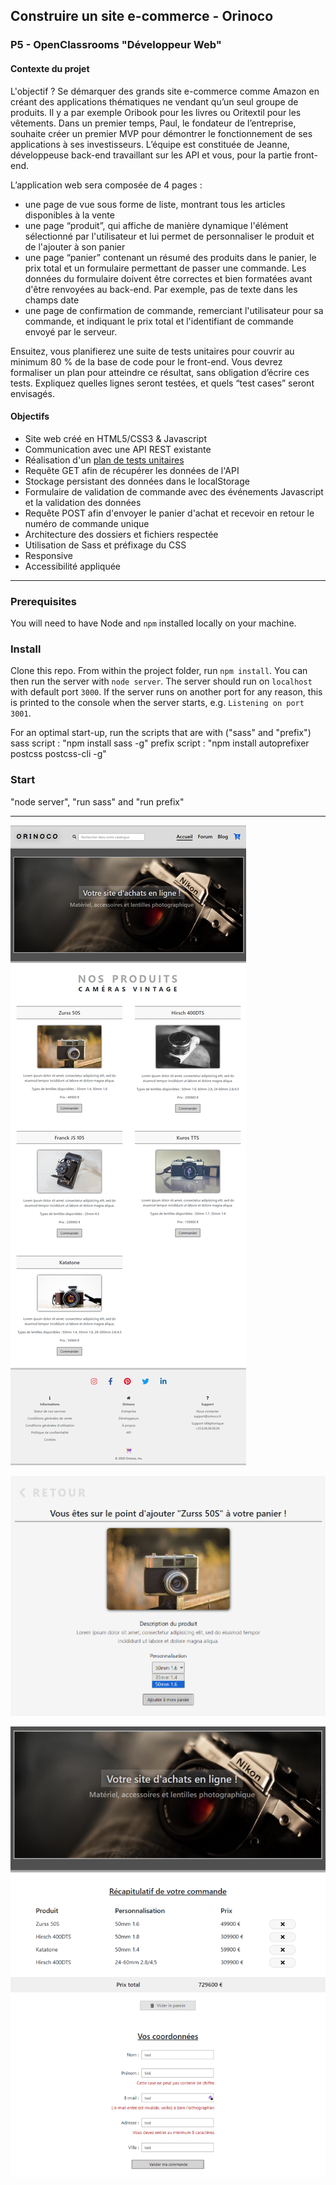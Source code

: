 ## Construire un site e-commerce - Orinoco
### P5 - OpenClassrooms "Développeur Web"
#### Contexte du projet

L'objectif ? Se démarquer des grands site e-commerce comme Amazon en créant des applications thématiques ne vendant qu’un seul groupe de produits. Il y a par exemple Oribook pour les livres ou Oritextil pour les vêtements. Dans un premier temps, Paul, le fondateur de l’entreprise, souhaite créer un premier MVP pour démontrer le fonctionnement de ses applications à ses investisseurs. L’équipe est constituée de Jeanne, développeuse back-end travaillant sur les API et vous, pour la partie front-end.

L’application web sera composée de 4 pages :

- une page de vue sous forme de liste, montrant tous les articles disponibles à la vente
- une page “produit”, qui affiche de manière dynamique l'élément sélectionné par l'utilisateur et lui permet de personnaliser le produit et de l'ajouter à son panier
- une page “panier” contenant un résumé des produits dans le panier, le prix total et un formulaire permettant de passer une commande. Les données du formulaire doivent être correctes et bien formatées avant d'être renvoyées au back-end. Par exemple, pas de texte dans les champs date
- une page de confirmation de commande, remerciant l'utilisateur pour sa commande, et indiquant le prix total et l'identifiant de commande envoyé par le serveur.

Ensuitez, vous planifierez une suite de tests unitaires pour couvrir au minimum 80 % de la base de code pour le front-end. Vous devrez formaliser un plan pour atteindre ce résultat, sans obligation d’écrire ces tests. Expliquez quelles lignes seront testées, et quels “test cases” seront envisagés.

#### Objectifs
- Site web créé en HTML5/CSS3 & Javascript
- Communication avec une API REST existante
- Réalisation d'un [plan de tests unitaires](/Plans/Plan%20de%20tests%20unitaires.pdf)
- Requête GET afin de récupérer les données de l'API
- Stockage persistant des données dans le localStorage
- Formulaire de validation de commande avec des événements Javascript et la validation des données
- Requête POST afin d'envoyer le panier d'achat et recevoir en retour le numéro de commande unique
- Architecture des dossiers et fichiers respectée
- Utilisation de Sass et préfixage du CSS
- Responsive
- Accessibilité appliquée

---

### Prerequisites ###

You will need to have Node and `npm` installed locally on your machine.

### Install ###

Clone this repo. From within the project folder, run `npm install`. You 
can then run the server with `node server`. 
The server should run on `localhost` with default port `3000`. If the
server runs on another port for any reason, this is printed to the
console when the server starts, e.g. `Listening on port 3001`.

For an optimal start-up, run the scripts that are with ("sass" and "prefix")
sass script : "npm install sass -g"
prefix script : "npm install autoprefixer postcss postcss-cli -g"

### Start ###
"node server", "run sass" and "run prefix"

---

![Site au complet](/public/img/Orinoco.png)


![Commande d'un appareil](/public/img/Orinoco%202.png)


![Validation du panier d'achat](/public/img/Orinoco%203.png)
